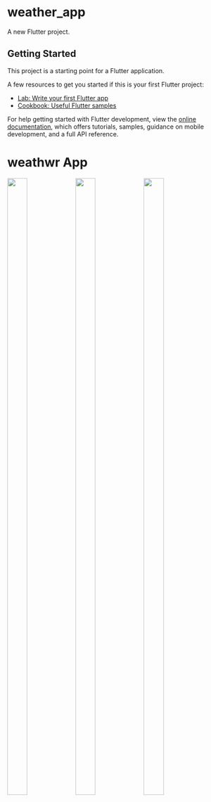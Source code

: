 # weather_app

A new Flutter project.

## Getting Started

This project is a starting point for a Flutter application.

A few resources to get you started if this is your first Flutter project:

- [Lab: Write your first Flutter app](https://docs.flutter.dev/get-started/codelab)
- [Cookbook: Useful Flutter samples](https://docs.flutter.dev/cookbook)

For help getting started with Flutter development, view the
[online documentation](https://docs.flutter.dev/), which offers tutorials,
samples, guidance on mobile development, and a full API reference.
 # weathwr App
 
 <p>
  
  <img src="https://github.com/darshansankhat/weather_app/assets/119835050/9851d57e-d97b-4a52-a68b-165b36299486" height="60%" width="30%">
  <img src="https://github.com/darshansankhat/weather_app/assets/119835050/54eb73ec-61f7-4cd2-be65-f3fba177c787" height="60%" width="30%">
  <img src="https://github.com/darshansankhat/weather_app/assets/119835050/54e162d6-779e-4157-a80d-4da07666ad23" height="60%" width="30%">
  
  </p>
